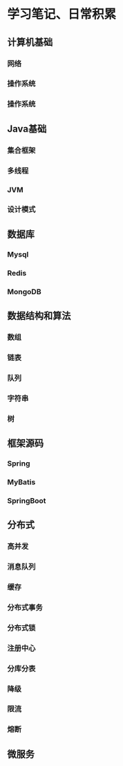 # 学习笔记、日常积累

## 计算机基础
### 网络
### 操作系统

### 操作系统

### 

## Java基础

### 集合框架

### 多线程

### JVM

### 设计模式

## 数据库

### Mysql

### Redis

### MongoDB

## 数据结构和算法

### 数组

### 链表

### 队列

### 字符串

### 树



## 框架源码

### Spring

### MyBatis

### SpringBoot

## 分布式

### 高并发

### 消息队列

### 缓存

### 分布式事务

### 分布式锁

### 注册中心

### 分库分表

### 降级

### 限流

### 熔断



## 微服务







